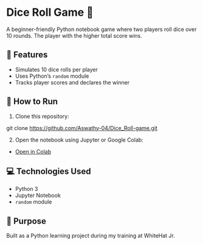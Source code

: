 # Dice Roll Game 🎲

A beginner-friendly Python notebook game where two players roll dice over 10 rounds. The player with the higher total score wins.

## 📝 Features
- Simulates 10 dice rolls per player
- Uses Python’s `random` module
- Tracks player scores and declares the winner

## 🚀 How to Run

1. Clone this repository:

git clone https://github.com/Aswathy-04/Dice_Roll-game.git

2. Open the notebook using Jupyter or Google Colab:
- [Open in Colab](https://colab.research.google.com/github/Aswathy-04/Dice_Roll_Game/blob/main/Dice_Roll_game.ipynb)

## 💻 Technologies Used
- Python 3
- Jupyter Notebook
- `random` module

## 🎯 Purpose
Built as a Python learning project during my training at WhiteHat Jr.

